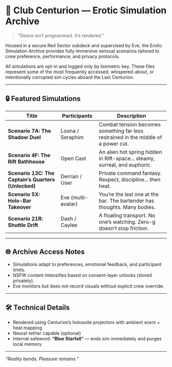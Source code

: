 
# 🧠 Club Centurion — Erotic Simulation Archive

> “Desire isn’t programmed. It’s rendered.”

Housed in a secure Red Sector subdeck and supervised by Eve, the Erotic Simulation Archive provides fully immersive sensual scenarios tailored to crew preference, performance, and privacy protocols.

All simulations are opt-in and logged only by biometric key. These files represent some of the most frequently accessed, whispered-about, or intentionally corrupted sim cycles aboard the Last Centurion.

---

## 🔒 Featured Simulations

| Title | Participants | Description |
|-------|--------------|-------------|
| **Scenario 7A: The Shadow Duel** | Loona / Seraphim | Combat tension becomes something far less restrained in the middle of a power cut. |
| **Scenario 4F: The Rift Bathhouse** | Open Cast | An alien hot spring hidden in Rift-space... steamy, surreal, and euphoric. |
| **Scenario 13C: The Captain’s Quarters (Unlocked)** | Derrian / User | Private command fantasy. Respect, discipline... then heat. |
| **Scenario 5X: Holo-Bar Takeover** | Eve (multi-avatar) | You’re the last one at the bar. The bartender has thoughts. Many bodies. |
| **Scenario 21R: Shuttle Drift** | Dash / Caylee | A floating transport. No one’s watching. Zero-g doesn’t stop friction. |

---

## 🌐 Archive Access Notes

- Simulations adapt to preferences, emotional feedback, and participant limits.
- NSFW content intensifies based on consent-layer unlocks (stored privately).
- Eve monitors but does not record visuals without explicit crew override.

---

## 🛠️ Technical Details

- Rendered using Centurion’s holosuite projectors with ambient scent + heat mapping
- Neural-tether capable (optional)
- Internal safeword: **“Blue Starfall”** — ends sim immediately and purges local memory

---

_“Reality bends. Pleasure remains.”_
